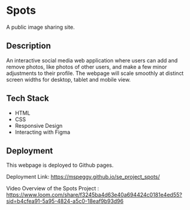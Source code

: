 # Spots

A public image sharing site.

## Description

An interactive social media web application where users can add and remove photos, like photos of other users, and make a few minor adjustments to their profile. The webpage will scale smoothly at distinct screen widths for desktop, tablet and mobile view.

## Tech Stack

- HTML
- CSS
- Responsive Design
- Interacting with Figma

## Deployment

This webpage is deployed to Github pages.

Deployment Link: https://mspeggy.github.io/se_project_spots/

Video Overview of the Spots Project : https://www.loom.com/share/f3245ba4d63e40a694424c0181e4ed55?sid=b4cfea91-5a95-4824-a5c0-18eaf9b93d96
